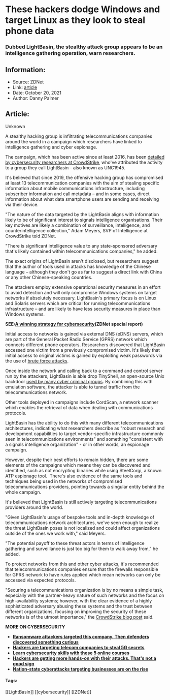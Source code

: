 # These hackers dodge Windows and target Linux as they look to steal phone data
### Dubbed LightBasin, the stealthy attack group appears to be an intelligence gathering operation, warn researchers.

## Information:
+ Source: ZDNet
+ Link: [article](https://www.zdnet.com/article/these-hackers-dodge-windows-and-target-linux-as-they-look-to-steal-phone-data/)
+ Date: October 20, 2021
+ Author: Danny Palmer


## Article:
Unknown

A stealthy hacking group is infiltrating telecommunications companies around the world in a campaign which researchers have linked to intelligence gathering and cyber espionage. 

The campaign, which has been active since at least 2016, has been [detailed by cybersecurity researchers at CrowdStrike](https://www.crowdstrike.com/blog/an-analysis-of-lightbasin-telecommunications-attacks/), who've attributed the activity to a group they call LightBasin - also known as UNC1945.  

It's believed that since 2019, the offensive hacking group has compromised at least 13 telecommunication companies with the aim of stealing specific information about mobile communications infrastructure, including subscriber information and call metadata – and in some cases, direct information about what data smartphone users are sending and receiving via their device. 

"The nature of the data targeted by the LightBasin aligns with information likely to be of significant interest to signals intelligence organisations. Their key motives are likely a combination of surveillance, intelligence, and counterintelligence collection," Adam Meyers, SVP of Intelligence at CrowdStrike told ZDNet. 

"There is significant intelligence value to any state-sponsored adversary that's likely contained within telecommunications companies," he added. 

The exact origins of LightBasin aren't disclosed, but researchers suggest that the author of tools used in attacks has knowledge of the Chinese language – although they don't go as far to suggest a direct link with China or any other Chinese-speaking countries. 

The attackers employ extensive operational security measures in an effort to avoid detection and will only compromise Windows systems on target networks if absolutely necessary. LightBasin's primary focus is on Linux and Solaris servers which are critical for running telecommunications infrastructure – and are likely to have less security measures in place than Windows systems. 






**SEE:**[**A winning strategy for cybersecurity**](http://www.zdnet.com/topic/a-winning-strategy-for-cybersecurity/)**(ZDNet special report)**

Initial access to networks is gained via external DNS (eDNS) servers, which are part of the General Packet Radio Service (GPRS) network which connects different phone operators. Researchers discovered that LightBasin accessed one victim from a previously compromised victim. It's likely that initial access to original victims is gained by exploiting weak passwords via the use of [brute force attacks](https://www.zdnet.com/article/these-systems-are-facing-billions-of-attacks-every-month-as-hackers-try-to-guess-passwords/). 

Once inside the network and calling back to a command and control server run by the attackers, LightBasin is able drop TinyShell, an open-source Unix backdoor [used by many cyber criminal groups](https://www.zdnet.com/article/hacker-group-uses-solaris-zero-day-to-breach-corporate-networks/). By combining this with emulation software, the attacker is able to tunnel traffic from the telecommunications network. 

Other tools deployed in campaigns include CordScan, a network scanner which enables the retrieval of data when dealing with communications protocols.  

LightBasin has the ability to do this with many different telecommunications architectures, indicating what researchers describe as "robust research and development capabilities to target vendor-specific infrastructure commonly seen in telecommunications environments" and something "consistent with a signals intelligence organization" - or in other words, an espionage campaign. 

However, despite their best efforts to remain hidden, there are some elements of the campaigns which means they can be discovered and identified, such as not encrypting binaries while using SteelCorgi, a known ATP espionage tool.  There's also evidence of the same tools and techniques being used in the networks of compromised telecommunications providers, pointing towards a singular entity behind the whole campaign. 

It's believed that LightBasin is still actively targeting telecommunications providers around the world. 

"Given LightBasin's usage of bespoke tools and in-depth knowledge of telecommunications network architectures, we've seen enough to realize the threat LightBasin poses is not localized and could affect organizations outside of the ones we work with," said Meyers. 

"The potential payoff to these threat actors in terms of intelligence gathering and surveillance is just too big for them to walk away from," he added. 

To protect networks from this and other cyber attacks, it's recommended that telecommunications companies ensure that the firewalls responsible for GPRS network to have rules applied which mean networks can only be accessed via expected protocols.  

"Securing a telecommunications organization is by no means a simple task, especially with the partner-heavy nature of such networks and the focus on high-availability systems; however, with the clear evidence of a highly sophisticated adversary abusing these systems and the trust between different organizations, focusing on improving the security of these networks is of the utmost importance," the [CrowdStrike blog post](https://www.crowdstrike.com/blog/an-analysis-of-lightbasin-telecommunications-attacks/) said. 

**MORE ON CYBERSECURITY**

* [**Ransomware attackers targeted this company. Then defenders discovered something curious**](https://www.zdnet.com/article/ransomware-attackers-targeted-this-company-then-defenders-discovered-something-curious/)
* [**Hackers are targeting telecom companies to steal 5G secrets**](https://www.zdnet.com/article/hackers-are-targeting-telecoms-companies-to-steal-5g-secrets/)
* [**Learn cybersecurity skills with these 5 online courses**](https://www.cnet.com/tech/services-and-software/best-online-cybersecurity-courses/)
* [**Hackers are getting more hands-on with their attacks. That's not a good sign**](https://www.zdnet.com/article/hackers-are-getting-more-hands-on-with-their-attacks-thats-not-a-good-sign/)
* [**Nation-state cyberattacks targeting businesses are on the rise**](https://www.zdnet.com/article/nation-state-cyber-attacks-targeting-businesses-are-on-the-rise/)





#### Tags:
[[LightBasin]] [[cybersecurity]] [[ZDNet]]
